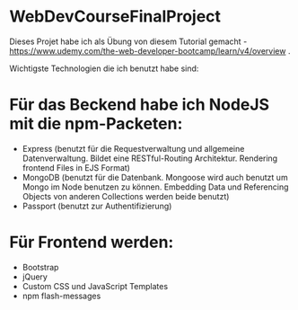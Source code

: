 # WebDevCourseFinalProject
Dieses Projet habe ich als Übung von diesem Tutorial gemacht - https://www.udemy.com/the-web-developer-bootcamp/learn/v4/overview .

Wichtigste Technologien die ich benutzt habe sind:
# Für das Beckend habe ich NodeJS mit die npm-Packeten:
  - Express (benutzt für die Requestverwaltung und allgemeine Datenverwaltung. Bildet eine RESTful-Routing Architektur. Rendering frontend Files in EJS Format)
  - MongoDB (benutzt für die Datenbank. Mongoose wird auch benutzt um Mongo im Node benutzen zu können. Embedding Data und Referencing Objects von anderen Collections werden beide benutzt)
  - Passport (benutzt zur Authentifizierung)
  
# Für Frontend werden:
 - Bootstrap
 - jQuery
 - Custom CSS und JavaScript Templates
 - npm flash-messages
  
